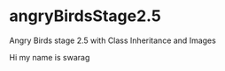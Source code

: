 # angryBirdsStage2.5
Angry Birds stage 2.5 with Class Inheritance and Images

Hi my name is swarag 
